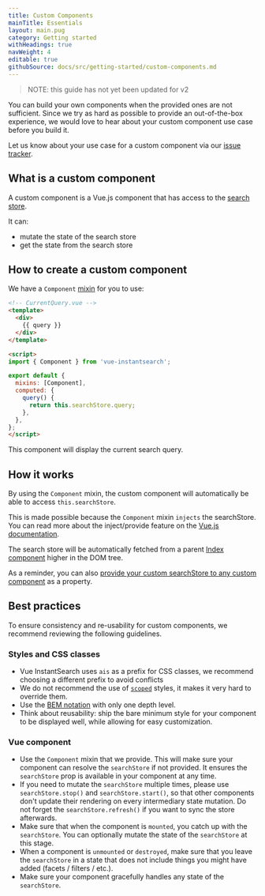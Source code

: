 ```yaml
---
title: Custom Components
mainTitle: Essentials
layout: main.pug
category: Getting started
withHeadings: true
navWeight: 4
editable: true
githubSource: docs/src/getting-started/custom-components.md
---
```


> NOTE: this guide has not yet been updated for v2

You can build your own components when the provided ones are not sufficient. Since we try
as hard as possible to provide an out-of-the-box experience, we would love to hear
about your custom component use case before you build it.

Let us know about your use case for a custom component via our [issue tracker](https://github.com/algolia/vue-instantsearch/issues).

## What is a custom component

A custom component is a Vue.js component that has access to the [search store](getting-started/search-store.html).

It can:

- mutate the state of the search store
- get the state from the search store

## How to create a custom component

We have a `Component` [mixin](https://vuejs.org/v2/guide/mixins.html) for you to use:

```html
<!-- CurrentQuery.vue -->
<template>
  <div>
    {{ query }}
  </div>
</template>

<script>
import { Component } from 'vue-instantsearch';

export default {
  mixins: [Component],
  computed: {
    query() {
      return this.searchStore.query;
    },
  },
};
</script>
```

This component will display the current search query.

## How it works

By using the `Component` mixin, the custom component will automatically be able to access `this.searchStore`.

This is made possible because the `Component` mixin `injects` the searchStore.
You can read more about the inject/provide feature on the [Vue.js documentation](https://vuejs.org/v2/api/#provide-inject).

The search store will be automatically fetched from a parent [Index component](components/index.html) higher in the DOM tree.

As a reminder, you can also [provide your custom searchStore to any custom component](getting-started/search-store.html#manually-inject-the-search-store-into-components) as a property.

## Best practices

To ensure consistency and re-usability for custom components, we recommend reviewing the following guidelines.

### Styles and CSS classes

* Vue InstantSearch uses `ais` as a prefix for CSS classes, we recommend choosing a different prefix to avoid conflicts
* We do not recommend the use of [`scoped`](https://vue-loader.vuejs.org/en/features/scoped-css.html) styles, it makes it very hard to override them.
* Use the [BEM notation](http://getbem.com/introduction/) with only one depth level.
* Think about reusability: ship the bare minimum style for your component to be displayed well, while allowing for easy customization.

### Vue component

* Use the `Component` mixin that we provide. This will make sure your component can resolve the `searchStore` if not provided. It ensures the `searchStore` prop is available in your component at any time.
* If you need to mutate the `searchStore` multiple times, please use `searchStore.stop()` and `searchStore.start()`, so that other components don't update their rendering on every intermediary state mutation. Do not forget the `searchStore.refresh()` if you want to sync the store afterwards.
* Make sure that when the component is `mounted`, you catch up with the `searchStore`. You can optionally mutate the state of the `searchStore` at this stage.
* When a component is `unmounted` or `destroyed`, make sure that you leave the `searchStore` in a state that does not include things you might have added (facets / filters / etc.).
* Make sure your component gracefully handles any state of the `searchStore`.
